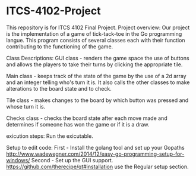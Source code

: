# ITCS-4102-Project
This repository is for ITCS 4102 Final Project.
Project overview:
       Our project is the implementation of a game of tick-tack-toe in the Go programming langue. This program consists of several classes each with their function contributing to the functioning of the game. 

Class Descriptions:
GUI class - renders the game space the use of buttons and allows the players to take their turns by clicking the appropriate tile.

Main class - keeps track of the state of the game by the use of a 2d array and an integer telling who's turn it is. It also calls the other classes to make alterations to the board state and to check.

Tile class - makes changes to the board by which button was pressed and whose turn it is.

Checks class - checks the board state after each move made and determines if someone has won the game or if it is a draw.

exicution steps:
Run the exicutable.

Setup to edit code:
First - Install the golang tool and set up your Gopaths http://www.wadewegner.com/2014/12/easy-go-programming-setup-for-windows/
Second - Set up the GUI support. https://github.com/therecipe/qt#installation use the Regular setup section.

